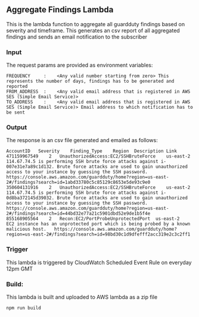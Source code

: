 ## Aggregate Findings Lambda
This is the lambda function to aggregate all guardduty findings based on severity and timeframe. This generates an csv report of all aggregated findings and sends an email notification to the subscriber

### Input
The request params are provided as environment variables:

```
FREQUENCY     :    <Any valid number starting from zero> This represents the number of days, findings has to be generated and reported
FROM_ADDRESS  :    <Any valid email address that is registered in AWS SES (Simple Email Service)>
TO_ADDRESS    :    <Any valid email address that is registered in AWS SES (Simple Email Service)> Email address to which notification has to be sent
```

### Output
The response is an csv file generated and emailed as follows:

```
AccountID	Severity	Finding_Type	Region	Description	Link
471159967549	2	UnauthorizedAccess:EC2/SSHBruteForce	us-east-2	114.67.74.5 is performing SSH brute force attacks against i-007e31e7a89c1d132. Brute force attacks are used to gain unauthorized access to your instance by guessing the SSH password.	https://console.aws.amazon.com/guardduty/home?region=us-east-2#/findings?search=id=1abd33780c5c85129c8653e5de93c9e0
350604131916	2	UnauthorizedAccess:EC2/SSHBruteForce	us-east-2	114.67.74.5 is performing SSH brute force attacks against i-0d8ba372145d39032. Brute force attacks are used to gain unauthorized access to your instance by guessing the SSH password.	https://console.aws.amazon.com/guardduty/home?region=us-east-2#/findings?search=id=44bd32e77a21c5901dbd52e9de1b5f4e
855168905564	2	Recon:EC2/PortProbeUnprotectedPort	us-east-2	EC2 instance has an unprotected port which is being probed by a known malicious host.	https://console.aws.amazon.com/guardduty/home?region=us-east-2#/findings?search=id=98bd30c1d9dfefff2acc319e2c3c2ff1

```

### Trigger
This lambda is triggered by CloudWatch Scheduled Event Rule <aws-guardduty-LowSeverity-FindingsEventRule> on everyday 12pm GMT

### Build:
This lambda is built and uploaded to AWS lambda as a zip file
```
npm run build
```


